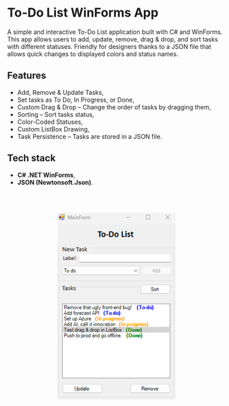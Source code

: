 # To-Do List WinForms App

A simple and interactive To-Do List application built with C# and WinForms.
This app allows users to add, update, remove, drag & drop, and sort tasks with different statuses.
Friendly for designers thanks to a JSON file that allows quick changes to displayed colors and status names.

## Features

 - Add, Remove & Update Tasks,
 - Set tasks as To Do, In Progress, or Done,
 - Custom Drag & Drop – Change the order of tasks by dragging them,
 - Sorting – Sort tasks status,
 - Color-Coded Statuses,
 - Custom ListBox Drawing,
 - Task Persistence – Tasks are stored in a JSON file.


## Tech stack

- **C# .NET WinForms**,
- **JSON (Newtonsoft.Json)**.

<br>
<br>

<p align="center">
  <img src="Images/ToDoApp.png" width="273"/>
</p>
